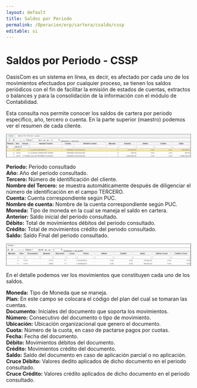 ```yaml
---
layout: default
title: Saldos por Periodo
permalink: /Operacion/erp/cartera/csaldo/cssp
editable: si
---
```


# Saldos por Periodo - CSSP

OasisCom es un sistema en línea, es decir, es afectado por cada uno de los movimientos efectuados por cualquier proceso, se tienen los saldos periódicos con el fin de facilitar la emisión de estados de cuentas, extractos o balances y para la consolidación de la información con el módulo de Contabilidad.  

Esta consulta nos permite conocer los saldos de cartera por periodo especifico, año, tercero o cuenta.  En la parte superior (maestro) podemos ver el resumen de cada cliente.  

![](CSSP1.png)

**Periodo:** Periodo consultado  
**Año:** Año del periodo consultado.  
**Tercero:** Número de identificación del cliente.  
**Nombre del Tercero:** se muestra automáticamente después de diligenciar el número de identificación en el campo TERCERO.  
**Cuenta:** Cuenta correspondiente según PUC.  
**Nombre de cuenta:** Nombre de la cuenta correspondiente según PUC.  
**Moneda:** Tipo de moneda en la cual se maneja el saldo en cartera.  
**Anterior:** Saldo inicial del periodo consultado.  
**Débito:** Total de movimientos débitos del periodo consultado.  
**Crédito:** Total de movimientos crédito del periodo consultado.  
**Saldo:** Saldo Final del periodo consultado.  

![](CSSP2.png)  

En el detalle podemos ver los movimientos que constituyen cada uno de los saldos.

**Moneda:** Tipo de Moneda que se maneja.  
**Plan:** En este campo se colocara el código del plan del cual se tomaran las cuentas.  
**Documento:** Iniciales del documento que soporta los movimientos.  
**Número:** Consecutivo del documento o tipo de movimiento.  
**Ubicación:** Ubicación organizacional que genero el documento.  
**Cuota:** Número de la cuota, en caso de pactarse pagos por cuotas.  
**Fecha:** Fecha del documento.  
**Débito:** Movimientos débitos del documento.  
**Crédito:** Movimientos crédito del documento.  
**Saldo:** Saldo del documento en caso de aplicación parcial o no aplicación.  
**Cruce Débito:** Valores dedito aplicados de dicho documento en el periodo consultado.  
**Cruce Crédito:** Valores crédito aplicados de dicho documento en el periodo consultado. 










